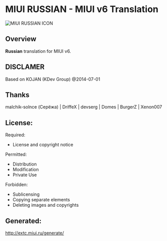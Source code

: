 # MIUI RUSSIAN - MIUI v6 Translation

![MIUI RUSSIAN ICON](http://miui.ru/images/miui-ru_logo_290x70_black.png)

## Overview

**Russian** translation for MIUI v6.

## DISCLAMER
Based on KOJAN (KDev Group) @2014-07-01

## Thanks
malchik-solnce (Серёжа) |
DriffeX |
devserg |
Domes |
BurgerZ |
Xenon007

## License:

Required:
* License and copyright notice

Permitted:
* Distribution
* Modification
* Private Use

Forbidden:
* Sublicensing
* Copying separate elements
* Deleting images and copyrights


## Generated:
http://extc.miui.ru/generate/
